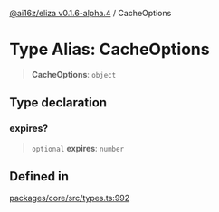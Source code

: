 [@ai16z/eliza v0.1.6-alpha.4](../index.md) / CacheOptions

# Type Alias: CacheOptions

> **CacheOptions**: `object`

## Type declaration

### expires?

> `optional` **expires**: `number`

## Defined in

[packages/core/src/types.ts:992](https://github.com/ai16z/eliza/blob/main/packages/core/src/types.ts#L992)
